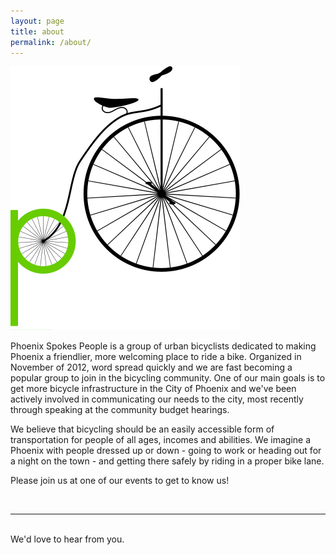 ```yaml
---
layout: page
title: about
permalink: /about/
---
```

<img class="col one right" src="/img/logo-square.svg">

<br/>

Phoenix Spokes People is a group of urban bicyclists dedicated to making Phoenix a friendlier, more welcoming place to ride a bike.  Organized in November of 2012, word spread quickly and we are fast becoming a popular group to join in the bicycling community. One of our main goals is to get more bicycle infrastructure in the City of Phoenix and we've been actively involved in communicating our needs to the city, most recently through speaking at the community budget hearings.

We believe that bicycling should be an easily accessible form of transportation for people of all ages, incomes and abilities. We imagine a Phoenix with people dressed up or down - going to work or heading out for a night on the town - and getting there safely by riding in a proper bike lane.

Please join us at one of our events to get to know us!


<br/>
<hr/>
<br/>
<span class="contacticon center">
<a href="mailto:bike@phoenixspokespeople.org"><i class="fa fa-envelope-square"></i></a>
<a href="//twitter.com/phxspokespeople" target="_blank"><i class="fa fa-twitter-square"></i></a>
<a href="//www.facebook.com/PhoenixSpokesPeople" target="_blank"><i class="fa fa-facebook-square"></i></a>
</span>

<div class="col three caption">
We'd love to hear from you.
</div>

